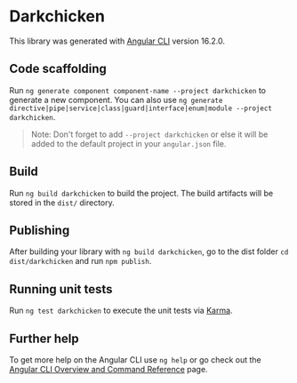 # Darkchicken

This library was generated with [Angular CLI](https://github.com/angular/angular-cli) version 16.2.0.

## Code scaffolding

Run `ng generate component component-name --project darkchicken` to generate a new component. You can also use `ng generate directive|pipe|service|class|guard|interface|enum|module --project darkchicken`.
> Note: Don't forget to add `--project darkchicken` or else it will be added to the default project in your `angular.json` file. 

## Build

Run `ng build darkchicken` to build the project. The build artifacts will be stored in the `dist/` directory.

## Publishing

After building your library with `ng build darkchicken`, go to the dist folder `cd dist/darkchicken` and run `npm publish`.

## Running unit tests

Run `ng test darkchicken` to execute the unit tests via [Karma](https://karma-runner.github.io).

## Further help

To get more help on the Angular CLI use `ng help` or go check out the [Angular CLI Overview and Command Reference](https://angular.io/cli) page.
